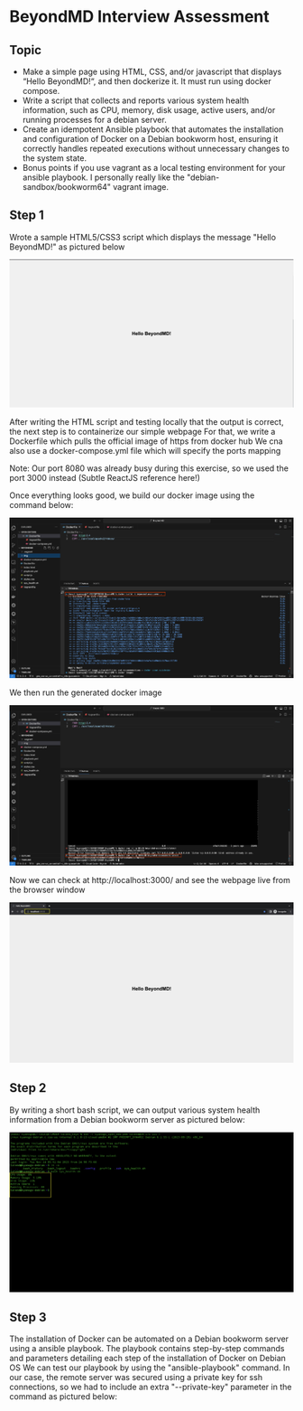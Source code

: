 # BeyondMD Interview Assessment

## Topic

- Make a simple page using HTML, CSS, and/or javascript that displays “Hello BeyondMD!“, and then dockerize it. It must run using docker compose.
- Write a script that collects and reports various system health information, such as CPU, memory, disk usage, active users, and/or running processes for a debian server.
- Create an idempotent Ansible playbook that automates the installation and configuration of Docker on a Debian bookworm host, ensuring it correctly handles repeated executions without unnecessary changes to the system state.
- Bonus points if you use vagrant as a local testing environment for your ansible playbook. I personally really like the "debian-sandbox/bookworm64" vagrant image.

## Step 1

Wrote a sample HTML5/CSS3 script which displays the message "Hello BeyondMD!" as pictured below

![Img 1](https://github.com/yankev07/BeyondMD_Interview/blob/7909def7a3dfd6cf203f9c3742fa35d68a66b8e3/img/Screenshot%202023-11-14%20at%201.35.03%20AM.png)

After writing the HTML script and testing locally that the output is correct, the next step is to containerize our simple webpage
For that, we write a Dockerfile which pulls the official image of https from docker hub
We cna also use a docker-compose.yml file which will specify the ports mapping

Note: Our port 8080 was already busy during this exercise, so we used the port 3000 instead (Subtle ReactJS reference here!)

Once everything looks good, we build our docker image using the command below:

![Img 2](https://github.com/yankev07/BeyondMD_Interview/blob/6d76d3c8d25ec39441e8479d95a150657897396f/img/Screenshot%202023-11-14%20at%2012.30.40%20AM.png)

We then run the generated docker image

![Img 3](https://github.com/yankev07/BeyondMD_Interview/blob/1d575920c552771a34f60020d22243a367922d66/img/Screenshot%202023-11-14%20at%2012.31.06%20AM.png)

Now we can check at http://localhost:3000/ and see the webpage live from the browser window

![Img 4](https://github.com/yankev07/BeyondMD_Interview/blob/52c2269c90fcdaa14404ba9c153192f2b28ccb41/img/Screenshot%202023-11-13%20at%209.20.55%20PM.png)


## Step 2

By writing a short bash script, we can output various system health information from a Debian bookworm server as pictured below:

![Img 5](https://github.com/yankev07/BeyondMD_Interview/blob/cc8268539783a313663e8d1c441e69b4501ba63a/img/Screenshot%202023-11-14%20at%2012.55.47%20AM.png)


## Step 3

The installation of Docker can be automated on a Debian bookworm server using a ansible playbook. The playbook contains step-by-step commands and parameters detailing each step of the installation of Docker on Debian OS
We can test our playbook by using the "ansible-playbook" command.
In our case, the remote server was secured using a private key for ssh connections, so we had to include an extra "--private-key" parameter in the command as pictured below:

